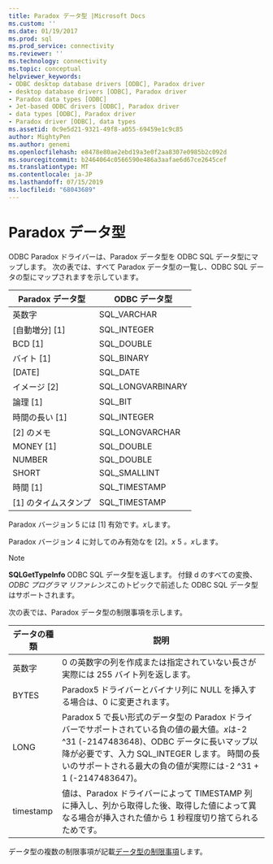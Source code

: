 ```yaml
---
title: Paradox データ型 |Microsoft Docs
ms.custom: ''
ms.date: 01/19/2017
ms.prod: sql
ms.prod_service: connectivity
ms.reviewer: ''
ms.technology: connectivity
ms.topic: conceptual
helpviewer_keywords:
- ODBC desktop database drivers [ODBC], Paradox driver
- desktop database drivers [ODBC], Paradox driver
- Paradox data types [ODBC]
- Jet-based ODBC drivers [ODBC], Paradox driver
- data types [ODBC], Paradox driver
- Paradox driver [ODBC], data types
ms.assetid: 0c9e5d21-9321-49f8-a055-69459e1c9c85
author: MightyPen
ms.author: genemi
ms.openlocfilehash: e8478e80ae2ebd19a3e0f2aa8307e0985b2c092d
ms.sourcegitcommit: b2464064c0566590e486a3aafae6d67ce2645cef
ms.translationtype: MT
ms.contentlocale: ja-JP
ms.lasthandoff: 07/15/2019
ms.locfileid: "68043689"
---
```

# <a name="paradox-data-types"></a>Paradox データ型
ODBC Paradox ドライバーは、Paradox データ型を ODBC SQL データ型にマップします。 次の表では、すべて Paradox データ型の一覧し、ODBC SQL データの型にマップされますを示しています。  
  
|Paradox データ型|ODBC データ型|  
|-----------------------|--------------------|  
|英数字|SQL_VARCHAR|  
|[自動増分] [1]|SQL_INTEGER|  
|BCD [1]|SQL_DOUBLE|  
|バイト [1]|SQL_BINARY|  
|[DATE]|SQL_DATE|  
|イメージ [2]|SQL_LONGVARBINARY|  
|論理 [1]|SQL_BIT|  
|時間の長い [1]|SQL_INTEGER|  
|[2] のメモ|SQL_LONGVARCHAR|  
|MONEY [1]|SQL_DOUBLE|  
|NUMBER|SQL_DOUBLE|  
|SHORT|SQL_SMALLINT|  
|時間 [1]|SQL_TIMESTAMP|  
|[1] のタイムスタンプ|SQL_TIMESTAMP|  
  
 Paradox バージョン 5 には [1] 有効です。*x*します。  
  
 Paradox バージョン 4 に対してのみ有効なを [2]。*x* 5 *。x*します。  
  
> [!NOTE]  
>  **SQLGetTypeInfo** ODBC SQL データ型を返します。 付録 d のすべての変換、 *ODBC プログラマ リファレンス*このトピックで前述した ODBC SQL データ型はサポートされます。  
  
 次の表では、Paradox データ型の制限事項を示します。  
  
|データの種類|説明|  
|---------------|-----------------|  
|英数字|0 の英数字の列を作成または指定されていない長さが実際には 255 バイト列を返します。|  
|BYTES|Paradox5 ドライバーとバイナリ列に NULL を挿入する場合は、0 に変更されます。|  
|LONG|Paradox 5 で長い形式のデータ型の Paradox ドライバーでサポートされている負の値の最大値。*x*は-2 ^31 (-2147483648)、ODBC データに長いマップ以降が必要です、入力 SQL_INTEGER します。 時間の長いのサポートされる最大の負の値が実際には-2 ^31 + 1 (-2147483647)。|  
|timestamp|値は、Paradox ドライバーによって TIMESTAMP 列に挿入し、列から取得した後、取得した値によって異なる場合が挿入された値から 1 秒程度切り捨てられるためです。|  
  
 データ型の複数の制限事項が記載[データ型の制限事項](../../odbc/microsoft/data-type-limitations.md)します。
